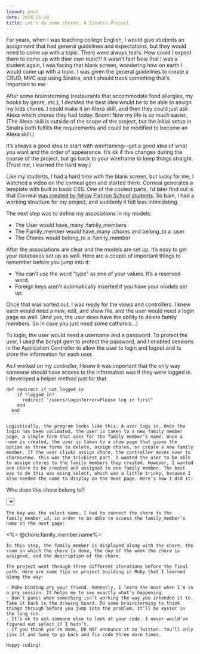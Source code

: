 ```yaml
---
layout: post
date: 2018-11-19
title: Let's do some chores: A Sinatra Project
---
```


For years, when I was teaching college English, I would give students an assignment that had general guidelines and expectations, but they would need to come up with a topic. There were always tears. How could I expect them to come up with their own topic?! It wasn’t fair! Now that I was a student again, I was facing that blank screen, wondering how on earth I would come up with a topic. I was given the general guidelines to create a CRUD, MVC app using Sinatra, and t should track something that’s important to me.

After some brainstorming (restaurants that accommodate food allergies, my books by genre, etc.), I decided the best idea would be to be able to assign my kids chores. I could make it an Alexa skill, and then they could just ask Alexa which chores they had today. Boom! Now my life is so much easier. (The Alexa skill is outside of the scope of the project, but the initial setup in Sinatra both fulfills the requirements and could be modified to become an Alexa skill.)

It’s always a good idea to start with wireframing--get a good idea of what you want and the order of appearance. It’s ok if this changes during the course of the project, but go back to your wireframe to keep things straight. (Trust me, I learned the hard way.)

Like my students, I had a hard time with the blank screen, but lucky for me, I watched a video on the corneal gem and started there. Corneal generates a template with built in basic CSS. One of the coolest parts, I’d later find out is that Corneal [was created by fellow Flatiron School students](https://blog.yechiel.me/of-scaffolds-and-gems-140bdbe2e005). So bam, I had a working structure for my project, and suddenly it felt less intimidating.

The next step was to define my associations in my models:
- The User would have_many :family_members
- The Family_member would have_many :chores and belong_to a :user
- The Chores would belong_to a :family_member

After the associations are clear and the models are set up, it’s easy to get your databases set up as well. Here are a couple of important things to remember before you jump into it:
- You can’t use the word “type” as one of your values. It’s a reserved word.
- Foreign keys aren’t automatically inserted if you have your models set up.

Once that was sorted out, I was ready for the views and controllers. I knew each would need a new, edit, and show file, and the user would need a login page as well. (And yes, the user does have the ability to delete family members. So in case you just need some catharsis…)

To login, the user would need a username and a password. To protect the user, I used the bcrypt gem to protect the password, and I enabled sessions in the Application Controller to allow the user to login and logout and to store the information for each user.

As I worked on my controller, I knew it was important that the only way someone should have access to the information was if they were logged in. I developed a helper method just for that.

  ```
  def redirect_if_not_logged_in
      if !logged_in?
        redirect "/users/login?error=Please log in first"
      end
    end
    ```

Logistically, the program looks like this: A user logs in. Once the login has been validated, the user is taken to a new family member page, a simple form that asks for the family member’s name. Once a name is created, the user is taken to a show page that gives the option as three forms to delete, assign chores, or create a new family member. If the user clicks assign chore, the controller moves over to chores/new. This was the trickiest part. I wanted the user to be able to assign chores to the family members they created. However, I wanted one chore to be created and assigned to one family member. The best way to do this was using select, which was a little tricky, because I also needed the name to display on the next page. Here’s how I did it:
```
  <p><label>Who does this chore belong to?</label> </p>

  <select name="chore[family_member_id]">

    <%  @family_member.each do |f| %>
    <option  id="<%= f.id%>" value="<%= f.id%>"><%= f.name %></option>
  <% end %>
</select>
```
The key was the select name. I had to connect the chore to the family_member_id, in order to be able to access the family_member’s name on the next page:
```
<%= @chore.family_member.name%>
```
In this step, the family_member is displayed along with the chore, the room in which the chore is done, the day of the week the chore is assigned, and the description of the chore.

The project went through three different iterations before the final path. Here are some tips on project building in Ruby that I learned along the way:

- Make binding.pry your friend. Honestly, I learn the most when I’m in a pry session. It helps me to see exactly what’s happening.
- Don’t panic when something isn’t working the way you intended it to. Take it back to the drawing board. Do some brainstorming to think things through before you jump into the problem. It’ll be easier in the long run.
- It’s ok to ask someone else to look at your code. I never would’ve figured out select if I hadn’t.
- If you think you’re done, DO NOT announce it on Twitter. You’ll only jinx it and have to go back and fix code three more times.

Happy coding!
